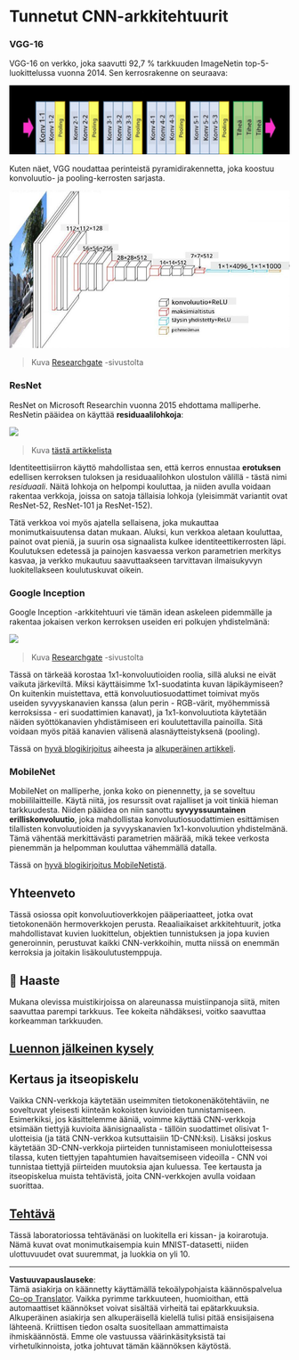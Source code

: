 <!--
CO_OP_TRANSLATOR_METADATA:
{
  "original_hash": "2f7b97b375358cb51a1e098df306bf73",
  "translation_date": "2025-08-28T19:24:49+00:00",
  "source_file": "lessons/4-ComputerVision/07-ConvNets/CNN_Architectures.md",
  "language_code": "fi"
}
-->
# Tunnetut CNN-arkkitehtuurit

### VGG-16

VGG-16 on verkko, joka saavutti 92,7 % tarkkuuden ImageNetin top-5-luokittelussa vuonna 2014. Sen kerrosrakenne on seuraava:

![ImageNet Layers](../../../../../translated_images/vgg-16-arch1.d901a5583b3a51baeaab3e768567d921e5d54befa46e1e642616c5458c934028.fi.jpg)

Kuten näet, VGG noudattaa perinteistä pyramidirakennetta, joka koostuu konvoluutio- ja pooling-kerrosten sarjasta.

![ImageNet Pyramid](../../../../../translated_images/vgg-16-arch.64ff2137f50dd49fdaa786e3f3a975b3f22615efd13efb19c5d22f12e01451a1.fi.jpg)

> Kuva [Researchgate](https://www.researchgate.net/figure/Vgg16-model-structure-To-get-the-VGG-NIN-model-we-replace-the-2-nd-4-th-6-th-7-th_fig2_335194493) -sivustolta

### ResNet

ResNet on Microsoft Researchin vuonna 2015 ehdottama malliperhe. ResNetin pääidea on käyttää **residuaalilohkoja**:

<img src="images/resnet-block.png" width="300"/>

> Kuva [tästä artikkelista](https://arxiv.org/pdf/1512.03385.pdf)

Identiteettisiirron käyttö mahdollistaa sen, että kerros ennustaa **erotuksen** edellisen kerroksen tuloksen ja residuaalilohkon ulostulon välillä - tästä nimi *residuaali*. Näitä lohkoja on helpompi kouluttaa, ja niiden avulla voidaan rakentaa verkkoja, joissa on satoja tällaisia lohkoja (yleisimmät variantit ovat ResNet-52, ResNet-101 ja ResNet-152).

Tätä verkkoa voi myös ajatella sellaisena, joka mukauttaa monimutkaisuutensa datan mukaan. Aluksi, kun verkkoa aletaan kouluttaa, painot ovat pieniä, ja suurin osa signaalista kulkee identiteettikerrosten läpi. Koulutuksen edetessä ja painojen kasvaessa verkon parametrien merkitys kasvaa, ja verkko mukautuu saavuttaakseen tarvittavan ilmaisukyvyn luokitellakseen koulutuskuvat oikein.

### Google Inception

Google Inception -arkkitehtuuri vie tämän idean askeleen pidemmälle ja rakentaa jokaisen verkon kerroksen useiden eri polkujen yhdistelmänä:

<img src="images/inception.png" width="400"/>

> Kuva [Researchgate](https://www.researchgate.net/figure/Inception-module-with-dimension-reductions-left-and-schema-for-Inception-ResNet-v1_fig2_355547454) -sivustolta

Tässä on tärkeää korostaa 1x1-konvoluutioiden roolia, sillä aluksi ne eivät vaikuta järkeviltä. Miksi käyttäisimme 1x1-suodatinta kuvan läpikäymiseen? On kuitenkin muistettava, että konvoluutiosuodattimet toimivat myös useiden syvyyskanavien kanssa (alun perin - RGB-värit, myöhemmissä kerroksissa - eri suodattimien kanavat), ja 1x1-konvoluutiota käytetään näiden syöttökanavien yhdistämiseen eri koulutettavilla painoilla. Sitä voidaan myös pitää kanavien välisenä alasnäytteistyksenä (pooling).

Tässä on [hyvä blogikirjoitus](https://medium.com/analytics-vidhya/talented-mr-1x1-comprehensive-look-at-1x1-convolution-in-deep-learning-f6b355825578) aiheesta ja [alkuperäinen artikkeli](https://arxiv.org/pdf/1312.4400.pdf).

### MobileNet

MobileNet on malliperhe, jonka koko on pienennetty, ja se soveltuu mobiililaitteille. Käytä niitä, jos resurssit ovat rajalliset ja voit tinkiä hieman tarkkuudesta. Niiden pääidea on niin sanottu **syvyyssuuntainen erilliskonvoluutio**, joka mahdollistaa konvoluutiosuodattimien esittämisen tilallisten konvoluutioiden ja syvyyskanavien 1x1-konvoluution yhdistelmänä. Tämä vähentää merkittävästi parametrien määrää, mikä tekee verkosta pienemmän ja helpomman kouluttaa vähemmällä datalla.

Tässä on [hyvä blogikirjoitus MobileNetistä](https://medium.com/analytics-vidhya/image-classification-with-mobilenet-cc6fbb2cd470).

## Yhteenveto

Tässä osiossa opit konvoluutioverkkojen pääperiaatteet, jotka ovat tietokonenäön hermoverkkojen perusta. Reaaliaikaiset arkkitehtuurit, jotka mahdollistavat kuvien luokittelun, objektien tunnistuksen ja jopa kuvien generoinnin, perustuvat kaikki CNN-verkkoihin, mutta niissä on enemmän kerroksia ja joitakin lisäkoulutustemppuja.

## 🚀 Haaste

Mukana olevissa muistikirjoissa on alareunassa muistiinpanoja siitä, miten saavuttaa parempi tarkkuus. Tee kokeita nähdäksesi, voitko saavuttaa korkeamman tarkkuuden.

## [Luennon jälkeinen kysely](https://red-field-0a6ddfd03.1.azurestaticapps.net/quiz/207)

## Kertaus ja itseopiskelu

Vaikka CNN-verkkoja käytetään useimmiten tietokonenäkötehtäviin, ne soveltuvat yleisesti kiinteän kokoisten kuvioiden tunnistamiseen. Esimerkiksi, jos käsittelemme ääniä, voimme käyttää CNN-verkkoja etsimään tiettyjä kuvioita äänisignaalista - tällöin suodattimet olisivat 1-ulotteisia (ja tätä CNN-verkkoa kutsuttaisiin 1D-CNN:ksi). Lisäksi joskus käytetään 3D-CNN-verkkoja piirteiden tunnistamiseen moniulotteisessa tilassa, kuten tiettyjen tapahtumien havaitsemiseen videoilla - CNN voi tunnistaa tiettyjä piirteiden muutoksia ajan kuluessa. Tee kertausta ja itseopiskelua muista tehtävistä, joita CNN-verkkojen avulla voidaan suorittaa.

## [Tehtävä](lab/README.md)

Tässä laboratoriossa tehtävänäsi on luokitella eri kissan- ja koirarotuja. Nämä kuvat ovat monimutkaisempia kuin MNIST-datasetti, niiden ulottuvuudet ovat suuremmat, ja luokkia on yli 10.

---

**Vastuuvapauslauseke**:  
Tämä asiakirja on käännetty käyttämällä tekoälypohjaista käännöspalvelua [Co-op Translator](https://github.com/Azure/co-op-translator). Vaikka pyrimme tarkkuuteen, huomioithan, että automaattiset käännökset voivat sisältää virheitä tai epätarkkuuksia. Alkuperäinen asiakirja sen alkuperäisellä kielellä tulisi pitää ensisijaisena lähteenä. Kriittisen tiedon osalta suositellaan ammattimaista ihmiskäännöstä. Emme ole vastuussa väärinkäsityksistä tai virhetulkinnoista, jotka johtuvat tämän käännöksen käytöstä.